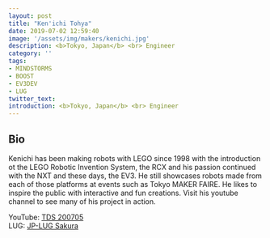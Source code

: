 ```yaml
---
layout: post
title: "Ken'ichi Tohya"
date: 2019-07-02 12:59:40
image: '/assets/img/makers/kenichi.jpg'
description: <b>Tokyo, Japan</b> <br> Engineer
category: ''
tags:
- MINDSTORMS
- BOOST
- EV3DEV
- LUG
twitter_text:
introduction: <b>Tokyo, Japan</b> <br> Engineer
---
```




## Bio

Kenichi has been making robots with LEGO since 1998 with the introduction ot the LEGO Robotic Invention System, the RCX and his passion continued with the NXT and these days, the EV3. He still  showcases robots made from each of those platforms at events such as Tokyo MAKER FAIRE.  He likes to inspire the public with interactive and fun creations. Visit his youtube channel to see many of his project in action.


YouTube: [TDS 200705](https://www.youtube.com/user/TDS200705) <br>
LUG: [JP-LUG Sakura](http://jp-lug.sakura.ne.jp/)



